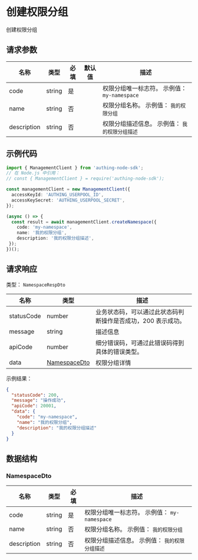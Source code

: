 # 创建权限分组

<!--
  警告⚠️：
  不要直接修改该文档，
  https://github.com/Authing/authing-docs-factory
  使用该项目进行生成
-->

<LastUpdated />

创建权限分组

## 请求参数

| 名称 | 类型 | 必填 | 默认值 | 描述 |
| ---- | ---- | ---- | ---- | ---- |
| code | string | 是 |  | 权限分组唯一标志符。 示例值： `my-namespace` |
| name | string | 否 |  | 权限分组名称。 示例值： `我的权限分组` |
| description | string | 否 |  | 权限分组描述信息。 示例值： `我的权限分组描述` |


## 示例代码

```ts
import { ManagementClient } from 'authing-node-sdk';
// 在 Node.js 中引用：
// const { ManagementClient } = require('authing-node-sdk');

const managementClient = new ManagementClient({
  accessKeyId: 'AUTHING_USERPOOL_ID',
  accessKeySecret: 'AUTHING_USERPOOL_SECRET',
});

(async () => {
  const result = await managementClient.createNamespace({
    code: 'my-namespace',
    name: '我的权限分组',
    description: '我的权限分组描述',
 });
})();
```



## 请求响应

类型： `NamespaceRespDto`

| 名称 | 类型 | 描述 |
| ---- | ---- | ---- |
| statusCode | number | 业务状态码，可以通过此状态码判断操作是否成功，200 表示成功。 |
| message | string | 描述信息 |
| apiCode | number | 细分错误码，可通过此错误码得到具体的错误类型。 |
| data | <a href="#NamespaceDto">NamespaceDto</a> | 权限分组详情 |



示例结果：

```json
{
  "statusCode": 200,
  "message": "操作成功",
  "apiCode": 20001,
  "data": {
    "code": "my-namespace",
    "name": "我的权限分组",
    "description": "我的权限分组描述"
  }
}
```

## 数据结构


### <a id="NamespaceDto"></a> NamespaceDto

| 名称 | 类型 | 必填 | 描述 |
| ---- |  ---- | ---- | ---- |
| code | string | 是 | 权限分组唯一标志符。 示例值： `my-namespace`  |
| name | string | 否 | 权限分组名称。 示例值： `我的权限分组`  |
| description | string | 否 | 权限分组描述信息。 示例值： `我的权限分组描述`  |


